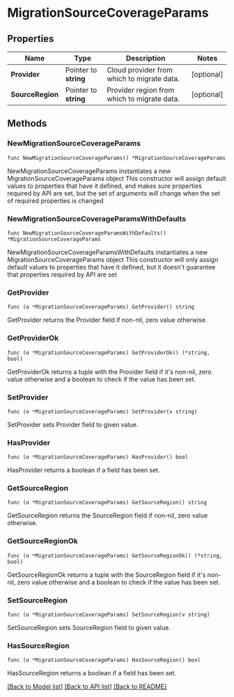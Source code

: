 # MigrationSourceCoverageParams

## Properties

Name | Type | Description | Notes
------------ | ------------- | ------------- | -------------
**Provider** | Pointer to **string** | Cloud provider from which to migrate data. | [optional] 
**SourceRegion** | Pointer to **string** | Provider region from which to migrate data. | [optional] 

## Methods

### NewMigrationSourceCoverageParams

`func NewMigrationSourceCoverageParams() *MigrationSourceCoverageParams`

NewMigrationSourceCoverageParams instantiates a new MigrationSourceCoverageParams object
This constructor will assign default values to properties that have it defined,
and makes sure properties required by API are set, but the set of arguments
will change when the set of required properties is changed

### NewMigrationSourceCoverageParamsWithDefaults

`func NewMigrationSourceCoverageParamsWithDefaults() *MigrationSourceCoverageParams`

NewMigrationSourceCoverageParamsWithDefaults instantiates a new MigrationSourceCoverageParams object
This constructor will only assign default values to properties that have it defined,
but it doesn't guarantee that properties required by API are set

### GetProvider

`func (o *MigrationSourceCoverageParams) GetProvider() string`

GetProvider returns the Provider field if non-nil, zero value otherwise.

### GetProviderOk

`func (o *MigrationSourceCoverageParams) GetProviderOk() (*string, bool)`

GetProviderOk returns a tuple with the Provider field if it's non-nil, zero value otherwise
and a boolean to check if the value has been set.

### SetProvider

`func (o *MigrationSourceCoverageParams) SetProvider(v string)`

SetProvider sets Provider field to given value.

### HasProvider

`func (o *MigrationSourceCoverageParams) HasProvider() bool`

HasProvider returns a boolean if a field has been set.

### GetSourceRegion

`func (o *MigrationSourceCoverageParams) GetSourceRegion() string`

GetSourceRegion returns the SourceRegion field if non-nil, zero value otherwise.

### GetSourceRegionOk

`func (o *MigrationSourceCoverageParams) GetSourceRegionOk() (*string, bool)`

GetSourceRegionOk returns a tuple with the SourceRegion field if it's non-nil, zero value otherwise
and a boolean to check if the value has been set.

### SetSourceRegion

`func (o *MigrationSourceCoverageParams) SetSourceRegion(v string)`

SetSourceRegion sets SourceRegion field to given value.

### HasSourceRegion

`func (o *MigrationSourceCoverageParams) HasSourceRegion() bool`

HasSourceRegion returns a boolean if a field has been set.


[[Back to Model list]](../README.md#documentation-for-models) [[Back to API list]](../README.md#documentation-for-api-endpoints) [[Back to README]](../README.md)


